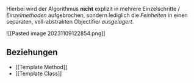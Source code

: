 Hierbei wird der Algorithmus **nicht** explizit in mehrere Einzelschritte / _Einzelmethoden_ aufgebrochen, sondern lediglich die _Feinheiten_ in einen separaten, voll-abstrakten Objectifier _ausgelagert_.

![[Pasted image 20231109122854.png]]

## Beziehungen
- [[Template Method]]
- [[Template Class]]